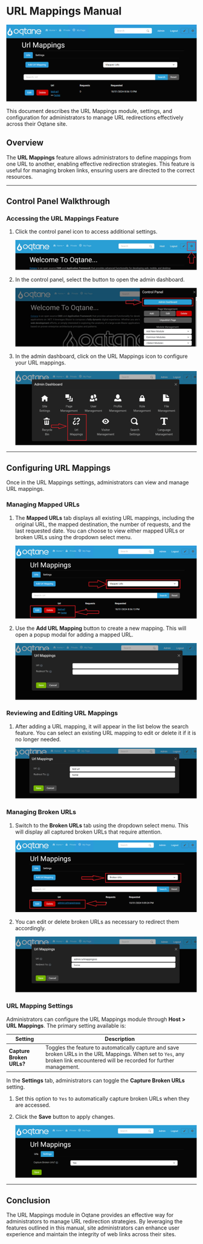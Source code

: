 # URL Mappings Manual

![URL Mappings Feature](assets/url-mappings.png)

This document describes the URL Mappings module, settings, and configuration for administrators to manage URL redirections effectively across their Oqtane site.

## Overview

The **URL Mappings** feature allows administrators to define mappings from one URL to another, enabling effective redirection strategies. This feature is useful for managing broken links, ensuring users are directed to the correct resources.

---

## Control Panel Walkthrough

### Accessing the URL Mappings Feature

1. Click the control panel icon to access additional settings.

   ![Control Panel Icon](assets/control-panel-button.jpg)

1. In the control panel, select the button to open the admin dashboard.

   ![Open Admin Dashboard](assets/control-panel-admin-dashboard-button.jpg)

1. In the admin dashboard, click on the URL Mappings icon to configure your URL mappings.

   ![Admin Dashboard URL Mappings](assets/admin-dashboard-url-mappings.jpg)

---

## Configuring URL Mappings

Once in the URL Mappings settings, administrators can view and manage URL mappings.

### Managing Mapped URLs

1. The **Mapped URLs** tab displays all existing URL mappings, including the original URL, the mapped destination, the number of requests, and the last requested date. You can choose to view either mapped URLs or broken URLs using the dropdown select menu.

   ![Mapped URLs](assets/url-mappings-mapped-urls.png)

2. Use the **Add URL Mapping** button to create a new mapping. This will open a popup modal for adding a mapped URL.

   ![Add URL Mapping](assets/url-mappings-add-url.png)

### Reviewing and Editing URL Mappings

1. After adding a URL mapping, it will appear in the list below the search feature. You can select an existing URL mapping to edit or delete it if it is no longer needed.

   ![Edit URL Mapping](assets/url-mappings-edit-mapped-urls.png)

### Managing Broken URLs

1. Switch to the **Broken URLs** tab using the dropdown select menu. This will display all captured broken URLs that require attention.

   ![Broken URLs](assets/url-mappings-broken-urls.png)

2. You can edit or delete broken URLs as necessary to redirect them accordingly.

   ![Edit Broken URL](assets/url-mappings-edit-broken-urls.png)

### URL Mapping Settings

Administrators can configure the URL Mappings module through **Host > URL Mappings**. The primary setting available is:

| **Setting**                   | **Description**                                                                                                                                                                     |
|-------------------------------|-------------------------------------------------------------------------------------------------------------------------------------------------------------------------------------|
| **Capture Broken URLs?**      | Toggles the feature to automatically capture and save broken URLs in the URL Mappings. When set to `Yes`, any broken link encountered will be recorded for further management.      |

In the **Settings** tab, administrators can toggle the **Capture Broken URLs** setting.

1. Set this option to `Yes` to automatically capture broken URLs when they are accessed.
2. Click the **Save** button to apply changes.

   ![Admin URL Mappings Settings](assets/url-mappings-settings.png)

---

## Conclusion

The URL Mappings module in Oqtane provides an effective way for administrators to manage URL redirection strategies. By leveraging the features outlined in this manual, site administrators can enhance user experience and maintain the integrity of web links across their sites.
